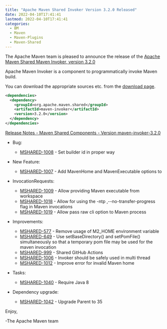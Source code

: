 ```yaml
---
title: "Apache Maven Shared Invoker Version 3.2.0 Released"
date: 2022-04-10T17:41:41
lastmod: 2022-04-10T17:41:41
categories:
  - BM
  - Maven
  - Maven-Plugins
  - Maven-Shared
---
```

The Apache Maven team is pleased to announce the release of the 
[Apache Maven Shared Maven Invoker, version 3.2.0](https://maven.apache.org/shared/maven-invoker/)

Apache Maven Invoker is a component to programmatically invoke Maven build.

You can download the appropriate sources etc. from the 
[download page](https://maven.apache.org/shared/maven-invoker/download.cgi).


```xml
<dependencies>
  <dependency>
    <groupId>org.apache.maven.shared</groupId>
    <artifactId>maven-invoker</artifactId>
    <version>3.2.0</version>
  </dependency>
</dependencies>
```

<!-- more -->

[Release Notes - Maven Shared Components - Version maven-invoker-3.2.0](https://issues.apache.org/jira/secure/ReleaseNote.jspa?version=12349685&styleName=Text&projectId=12317922)


* Bug:
 
  * [MSHARED-1008](https://issues.apache.org/jira/browse/MSHARED-1008) - Set builder id in proper way

* New Feature:
 
  * [MSHARED-1007](https://issues.apache.org/jira/browse/MSHARED-1007) - Add MavenHome and MavenExecutable options to
 
* InvocationRequests:

  * [MSHARED-1009](https://issues.apache.org/jira/browse/MSHARED-1009) - Allow providing Maven executable from workspace
  * [MSHARED-1018](https://issues.apache.org/jira/browse/MSHARED-1018) - Allow for using the -ntp ,--no-transfer-progress flag in Maven invocations
  * [MSHARED-1019](https://issues.apache.org/jira/browse/MSHARED-1019) - Allow pass raw cli option to Maven process

* Improvements:
 
  * [MSHARED-577](https://issues.apache.org/jira/browse/MSHARED-577) - Remove usage of M2_HOME environment variable
  * [MSHARED-649](https://issues.apache.org/jira/browse/MSHARED-649) - Use setBaseDirectory() and setPomFile() simultaneously so that a temporary pom file may be used for the maven invocation
  * [MSHARED-999](https://issues.apache.org/jira/browse/MSHARED-999) - Shared GitHub Actions
  * [MSHARED-1006](https://issues.apache.org/jira/browse/MSHARED-1006) - Invoker should be safely used in multi thread
  * [MSHARED-1012](https://issues.apache.org/jira/browse/MSHARED-1012) - Improve error for invalid Maven home

* Tasks:
 
  * [MSHARED-1040](https://issues.apache.org/jira/browse/MSHARED-1040) - Require Java 8

* Dependency upgrade:
 
  * [MSHARED-1042](https://issues.apache.org/jira/browse/MSHARED-1042) - Upgrade Parent to 35


Enjoy,

-The Apache Maven team 
